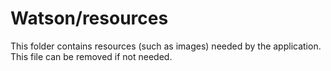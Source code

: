 # Watson/resources

This folder contains resources (such as images) needed by the application. This file can
be removed if not needed.
